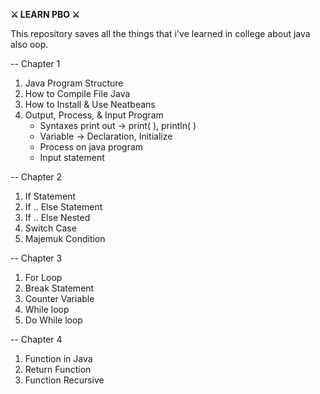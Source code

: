 **⚔️ LEARN PBO ⚔️**

This repository saves all the things that i've learned in college about java also oop.

-- Chapter 1
1. Java Program Structure
2. How to Compile File Java
3. How to Install & Use Neatbeans
4. Output, Process, & Input Program
    * Syntaxes print out → print( ), println( ) 
    * Variable → Declaration, Initialize
    * Process on java program
    * Input statement

-- Chapter 2
1. If Statement
2. If .. Else Statement
3. If .. Else Nested
4. Switch Case
5. Majemuk Condition

-- Chapter 3
1. For Loop
2. Break Statement
3. Counter Variable
4. While loop
5. Do While loop

-- Chapter 4
1. Function in Java
2. Return Function
3. Function Recursive
